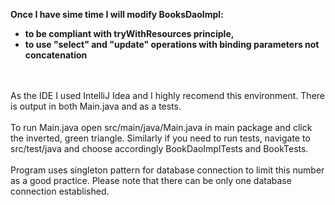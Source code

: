 **Once I have sime time I will modify BooksDaoImpl:**
- **to be compliant with tryWithResources principle,**
- **to use "select" and "update" operations with binding parameters not concatenation**
<br />
<br />
As the IDE I used IntelliJ Idea and I highly recomend this environment. There is output in both Main.java and as a tests.
<br />
<br />
To run Main.java open src/main/java/Main.java in main package and click the inverted, green triangle.
Similarly if you need to run tests, navigate to src/test/java and choose accordingly BookDaoImplTests and BookTests.
<br />
<br />
Program uses singleton pattern for database connection to limit this number as a good practice.
Please note that there can be only one database connection established.

